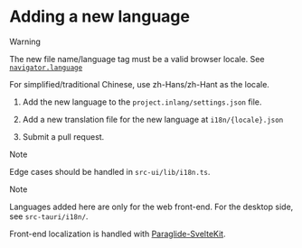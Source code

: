 # Adding a new language

> [!WARNING]
> The new file name/language tag must be a valid browser locale.
> See [`navigator.language`](https://www.localeplanet.com/support/browser.html)
>
> For simplified/traditional Chinese, use zh-Hans/zh-Hant as the locale.

1. Add the new language to the `project.inlang/settings.json` file.

2. Add a new translation file for the new language at `i18n/{locale}.json`

3. Submit a pull request.

> [!NOTE]
> Edge cases should be handled in `src-ui/lib/i18n.ts`.

> [!NOTE]
> Languages added here are only for the web front-end.
> For the desktop side, see `src-tauri/i18n/`.

Front-end localization is handled with [Paraglide-SvelteKit](https://inlang.com/m/dxnzrydw/paraglide-sveltekit-i18n/getting-started).
